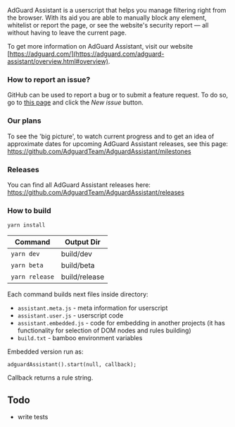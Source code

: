 AdGuard Assistant is a userscript that helps you manage filtering right from the browser. With its aid you are able to manually block any element, whitelist or report the page, or see the website's security report — all without having to leave the current page.

To get more information on AdGuard Assistant, visit our website [https://adguard.com/](https://adguard.com/adguard-assistant/overview.html#overview).

### How to report an issue?

GitHub can be used to report a bug or to submit a feature request. To do so, go to [this page](https://github.com/AdguardTeam/AdguardAssistant/issues) and click the *New issue* button.

### Our plans

To see the 'big picture', to watch current progress and to get an idea of approximate dates for upcoming AdGuard Assistant releases, see this page: https://github.com/AdguardTeam/AdguardAssistant/milestones

### Releases

You can find all AdGuard Assistant releases here: https://github.com/AdguardTeam/AdguardAssistant/releases

### How to build

`yarn install`

| Command           | Output Dir    |
|-------------------|---------------|
| `yarn dev`        | build/dev     |
| `yarn beta`       | build/beta    |
| `yarn release`    | build/release |

Each command builds next files inside directory:
- `assistant.meta.js` - meta information for userscript
- `assistant.user.js` - userscript code
- `assistant.embedded.js` - code for embedding in another projects (it has functionality for selection of DOM nodes and rules building)
- `build.txt` - bamboo environment variables


Embedded version run as:

```
adguardAssistant().start(null, callback);
```

Сallback returns a rule string.

## Todo

- write tests
